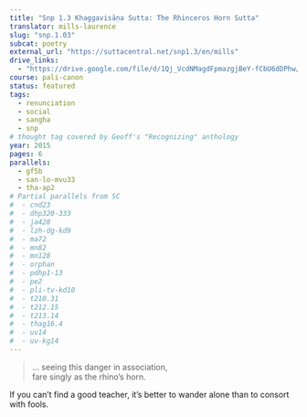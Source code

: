 ```yaml
---
title: "Snp 1.3 Khaggavisāṇa Sutta: The Rhinceros Horn Sutta"
translator: mills-laurence
slug: "snp.1.03"
subcat: poetry
external_url: "https://suttacentral.net/snp1.3/en/mills"
drive_links:
  - "https://drive.google.com/file/d/1Qj_VcdNMagdFpmazgjBeY-fCbU6dDPhw/view?usp=drivesdk"
course: pali-canon
status: featured
tags:
  - renunciation
  - social
  - sangha
  - snp
# thought tag covered by Geoff's "Recognizing" anthology
year: 2015
pages: 6
parallels:
  - gf5b
  - san-lo-mvu33
  - tha-ap2
# Partial parallels from SC
#  - cnd23
#  - dhp320-333
#  - ja428
#  - lzh-dg-kd9
#  - ma72
#  - mn82
#  - mn128
#  - orphan
#  - pdhp1-13
#  - pe2
#  - pli-tv-kd10
#  - t210.31
#  - t212.15
#  - t213.14
#  - thag16.4
#  - uv14
#  - uv-kg14
---
```


> … seeing this danger in association,  
fare singly as the rhino’s horn.

If you can’t find a good teacher, it’s better to wander alone than to consort with fools.

